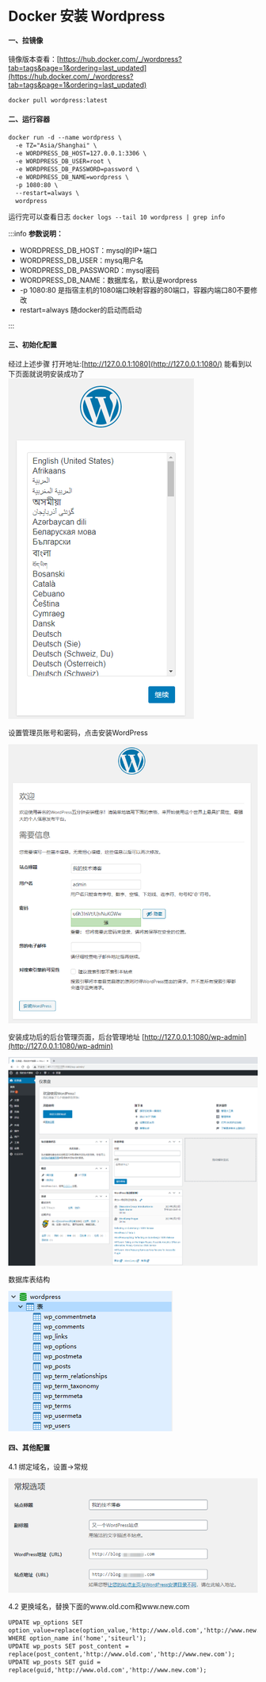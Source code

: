 # Docker 安装 Wordpress

#### 一、拉镜像
镜像版本查看：[https://hub.docker.com/_/wordpress?tab=tags&page=1&ordering=last_updated](https://hub.docker.com/_/wordpress?tab=tags&page=1&ordering=last_updated)

```shell
docker pull wordpress:latest
```

#### 二、运行容器
```shell
docker run -d --name wordpress \
  -e TZ="Asia/Shanghai" \
  -e WORDPRESS_DB_HOST=127.0.0.1:3306 \
  -e WORDPRESS_DB_USER=root \
  -e WORDPRESS_DB_PASSWORD=password \
  -e WORDPRESS_DB_NAME=wordpress \
  -p 1080:80 \
  --restart=always \
  wordpress
```

运行完可以查看日志 `docker logs --tail 10 wordpress | grep info`

:::info
**参数说明：**

+ WORDPRESS_DB_HOST：mysql的IP+端口
+ WORDPRESS_DB_USER：mysq用户名
+ WORDPRESS_DB_PASSWORD：mysql密码
+ WORDPRESS_DB_NAME：数据库名，默认是wordpress
+ -p 1080:80 是指宿主机的1080端口映射容器的80端口，容器内端口80不要修改
+ restart=always 随docker的启动而启动

:::

#### 三、初始化配置
经过上述步骤 打开地址:[http://127.0.0.1:1080](http://127.0.0.1:1080/) 能看到以下页面就说明安装成功了  
![](../assets/install/wordpress1.png)  


设置管理员账号和密码，点击安装WordPress

  
![](../assets/install/wordpress2.png)  

安装成功后的后台管理页面，后台管理地址 [http://127.0.0.1:1080/wp-admin](http://127.0.0.1:1080/wp-admin)

![](../assets/install/wordpress3.png)  

数据库表结构  

![](../assets/install/wordpress4.png)

#### 四、其他配置
4.1 绑定域名，设置->常规

  
![](../assets/install/wordpress5.png)

4.2 更换域名，替换下面的www.old.com和www.new.com

```shell
UPDATE wp_options SET option_value=replace(option_value,'http://www.old.com','http://www.new.com') WHERE option_name in('home','siteurl');
UPDATE wp_posts SET post_content = replace(post_content,'http://www.old.com','http://www.new.com');
UPDATE wp_posts SET guid = replace(guid,'http://www.old.com','http://www.new.com');
```

